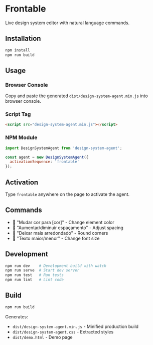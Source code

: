 # Frontable

Live design system editor with natural language commands.

## Installation

```bash
npm install
npm run build
```

## Usage

### Browser Console
Copy and paste the generated `dist/design-system-agent.min.js` into browser console.

### Script Tag
```html
<script src="design-system-agent.min.js"></script>
```

### NPM Module
```javascript
import DesignSystemAgent from 'design-system-agent';

const agent = new DesignSystemAgent({
  activationSequence: 'frontable'
});
```

## Activation

Type `frontable` anywhere on the page to activate the agent.

## Commands

- 🎨 "Mudar cor para [cor]" - Change element color
- 📏 "Aumentar/diminuir espaçamento" - Adjust spacing
- 🔵 "Deixar mais arredondado" - Round corners
- 📝 "Texto maior/menor" - Change font size

## Development

```bash
npm run dev    # Development build with watch
npm run serve  # Start dev server
npm run test   # Run tests
npm run lint   # Lint code
```

## Build

```bash
npm run build
```

Generates:
- `dist/design-system-agent.min.js` - Minified production build
- `dist/design-system-agent.css` - Extracted styles
- `dist/demo.html` - Demo page
